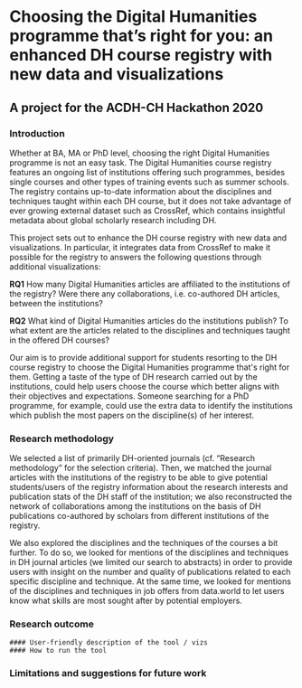 # Choosing the Digital Humanities programme that’s right for you: an enhanced DH course registry with new data and visualizations
## A project for the ACDH-CH Hackathon 2020

### Introduction

Whether at BA, MA or PhD level, choosing the right Digital Humanities programme is not an easy task. The Digital Humanities course registry features an ongoing list of institutions offering such programmes, besides single courses and other types of training events such as summer schools. The registry contains up-to-date information about the disciplines and techniques taught within each DH course, but it does not take advantage of ever growing external dataset such as CrossRef, which contains insightful metadata about global scholarly research including DH.

This project sets out to enhance the DH course registry with new data and visualizations. In particular, it integrates data from CrossRef to make it possible for the registry to answers the following questions through additional visualizations:

**RQ1** How many Digital Humanities articles are affiliated to the institutions of the registry? Were there any collaborations, i.e. co-authored DH articles, between the institutions?

**RQ2** What kind of Digital Humanities articles do the institutions publish? To what extent are the articles related to the disciplines and techniques taught in the offered DH courses?

Our aim is to provide additional support for students resorting to the DH course registry to choose the Digital Humanities programme that's right for them. Getting a taste of the type of DH research carried out by the institutions, could help users choose the course which better aligns with their objectives and expectations. Someone searching for a PhD programme, for example, could use the extra data to identify the institutions which publish the most papers on the discipline(s) of her interest.

### Research methodology

We selected a list of primarily DH-oriented journals (cf. “Research methodology” for the selection criteria). Then, we matched the journal articles with the institutions of the registry to be able to give potential students/users of the registry information about the research interests and publication stats of the DH staff of the institution; we also reconstructed the network of collaborations among the institutions on the basis of DH publications co-authored by scholars from different institutions of the registry.

We also explored the disciplines and the techniques of the courses a bit further. To do so, we looked for mentions of the disciplines and techniques in DH journal articles (we limited our search to abstracts) in order to provide users with insight on the number and quality of publications related to each specific discipline and technique. At the same time, we looked for mentions of the disciplines and techniques in job offers from data.world to let users know what skills are most sought after by potential employers.

### Research outcome
	#### User-friendly description of the tool / vizs
	#### How to run the tool
	
### Limitations and suggestions for future work
